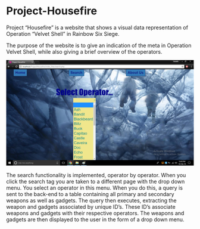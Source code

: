 # Project-Housefire
Project “Housefire” is a website that shows a visual data representation of Operation “Velvet Shell” in Rainbow Six Siege.

The purpose of the website is to give an indication of the meta in Operation Velvet Shell, while also giving a brief overview of the operators.

![Operator Selection](Screenshots/ProjectHousefire4.png)

The search functionality is implemented, operator by operator. When you click the search tag you are taken to a different page with the drop down menu. You select an operator in this menu. When you do this, a query is sent to the back-end to a table containing all primary and secondary weapons as well as gadgets. The query then executes, extracting the weapon and gadgets associated by unique ID’s. These ID’s associate weapons and gadgets with their respective operators. The weapons and gadgets are then displayed to the user in the form of a drop down menu.
